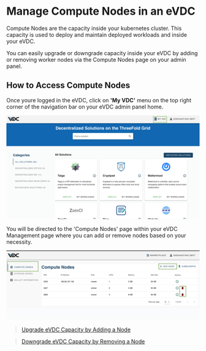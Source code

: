 # Manage Compute Nodes in an eVDC

Compute Nodes are the capacity inside your kubernetes cluster. This capacity is used to deploy and maintain deployed workloads and inside your eVDC. 

You can easily upgrade or downgrade capacity inside your eVDC by adding or removing worker nodes via the Compute Nodes page on your admin panel.

## How to Access Compute Nodes

Once youre logged in the eVDC, click on __'My VDC'__ menu on the top right corner of the navigation bar on your eVDC admin panel home.

![](./img/myvdc.png)

You will be directed to the 'Compute Nodes' page within your eVDC Management page where you can add or remove nodes based on your necessity.

![](./img/computenodes.png)

> [Upgrade eVDC Capacity by Adding a Node](evdc_upgrade.md)

> [Downgrade eVDC Capacity by Removing a Node](evdc_downgrade.md)
